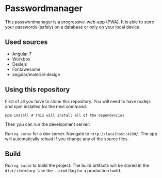 # Passwordmanager

This passwordmanager is a progressive-web-app (PWA). It is able to store your passwords (safely) on a database or only on your local device.

## Used sources
- Angular 7
- Workbox
- Dexiejs
- Fontawesome
- angular/material-design

## Using this repository

First of all you have to clone this repository. You will need to have nodejs and npm installed for the next command.
```
npm install # this will install all of the dependencies
```
Then you can run the development server:

Run `ng serve` for a dev server. Navigate to `http://localhost:4200/`. The app will automatically reload if you change any of the source files.

## Build

Run `ng build` to build the project. The build artifacts will be stored in the `dist/` directory. Use the `--prod` flag for a production build.
